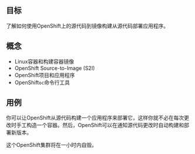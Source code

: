 ## 目标

了解如何使用OpenShift上的源代码到镜像构建从源代码部署应用程序。

## 概念

* Linux容器和构建容器镜像
* OpenShift Source-to-Image (S2I)
* OpenShift项目和应用程序
* OpenShift`oc`命令行工具

## 用例

你可以让OpenShift从源代码构建一个应用程序来部署它，这样你就不必在每次更改时手工构造一个容器。然后，OpenShift可以在通知源代码更改时自动构建和部署新版本。

这个OpenShift集群将在一小时内自毁。